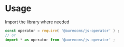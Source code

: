 # Usage

Import the library where needed
```js
const operator = require( '@aureooms/js-operator' ) ;
// or
import * as operator from '@aureooms/js-operator' ;
```
